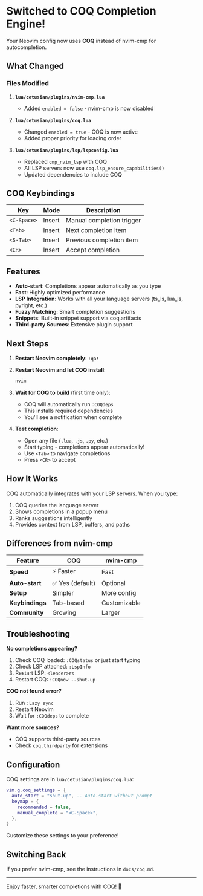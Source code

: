 # Switched to COQ Completion Engine!

Your Neovim config now uses **COQ** instead of nvim-cmp for autocompletion.

## What Changed

### Files Modified

1. **`lua/cetusian/plugins/nvim-cmp.lua`**
   - Added `enabled = false` - nvim-cmp is now disabled

2. **`lua/cetusian/plugins/coq.lua`**
   - Changed `enabled = true` - COQ is now active
   - Added proper priority for loading order

3. **`lua/cetusian/plugins/lsp/lspconfig.lua`**
   - Replaced `cmp_nvim_lsp` with COQ
   - All LSP servers now use `coq.lsp_ensure_capabilities()`
   - Updated dependencies to include COQ

## COQ Keybindings

| Key | Mode | Description |
|-----|------|-------------|
| `<C-Space>` | Insert | Manual completion trigger |
| `<Tab>` | Insert | Next completion item |
| `<S-Tab>` | Insert | Previous completion item |
| `<CR>` | Insert | Accept completion |

## Features

- **Auto-start**: Completions appear automatically as you type
- **Fast**: Highly optimized performance
- **LSP Integration**: Works with all your language servers (ts_ls, lua_ls, pyright, etc.)
- **Fuzzy Matching**: Smart completion suggestions
- **Snippets**: Built-in snippet support via coq.artifacts
- **Third-party Sources**: Extensive plugin support

## Next Steps

1. **Restart Neovim completely**: `:qa!`

2. **Restart Neovim and let COQ install**:
   ```bash
   nvim
   ```

3. **Wait for COQ to build** (first time only):
   - COQ will automatically run `:COQdeps`
   - This installs required dependencies
   - You'll see a notification when complete

4. **Test completion**:
   - Open any file (`.lua`, `.js`, `.py`, etc.)
   - Start typing - completions appear automatically!
   - Use `<Tab>` to navigate completions
   - Press `<CR>` to accept

## How It Works

COQ automatically integrates with your LSP servers. When you type:

1. COQ queries the language server
2. Shows completions in a popup menu
3. Ranks suggestions intelligently
4. Provides context from LSP, buffers, and paths

## Differences from nvim-cmp

| Feature | COQ | nvim-cmp |
|---------|-----|----------|
| **Speed** | ⚡ Faster | Fast |
| **Auto-start** | ✅ Yes (default) | Optional |
| **Setup** | Simpler | More config |
| **Keybindings** | Tab-based | Customizable |
| **Community** | Growing | Larger |

## Troubleshooting

**No completions appearing?**
1. Check COQ loaded: `:COQstatus` or just start typing
2. Check LSP attached: `:LspInfo`
3. Restart LSP: `<leader>rs`
4. Restart COQ: `:COQnow --shut-up`

**COQ not found error?**
1. Run `:Lazy sync`
2. Restart Neovim
3. Wait for `:COQdeps` to complete

**Want more sources?**
- COQ supports third-party sources
- Check `coq.thirdparty` for extensions

## Configuration

COQ settings are in `lua/cetusian/plugins/coq.lua`:

```lua
vim.g.coq_settings = {
  auto_start = "shut-up", -- Auto-start without prompt
  keymap = {
    recommended = false,
    manual_complete = "<C-Space>",
  },
}
```

Customize these settings to your preference!

## Switching Back

If you prefer nvim-cmp, see the instructions in `docs/coq.md`.

---

Enjoy faster, smarter completions with COQ! 🚀
